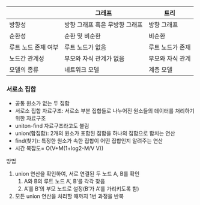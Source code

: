 # 

|  | 그래프 | 트리 |
| --- | --- | --- |
| 방향성 | 방향 그래프 혹은 무방향 그래프 | 방향 그래프 |
| 순환성 | 순환 및 비순환 | 비순환 |
| 루트 노드 존재 여부 | 루트 노드가 없음 | 루트 노드가 존재 |
| 노드간 관계성 | 부모와 자식 관계가 없음 | 부모와 자식 관계 |
| 모델의 종류 | 네트워크 모델 | 계층 모델 |

### 서로소 집합

- 공통 원소가 없는 두 집합
- 서로소 집합 자료구조: 서로소 부분 집합들로 나누어진 원소들의 데이터를 처리하기 위한 자료구조
- uniton-find 자료구조라고도 불림
- union(합집합): 2개의 원소가 포함된 집합을 하나의 집합으로 합치는 연산
- find(찾기): 특정한 원소가 속한 집합이 어떤 집합인지 알려주는 연산
- 시간 복잡도= O(V+M(1+log2-M/V V))
 

방법

1. union 연산을 확인하여, 서로 연결된 두 노드 A, B를 확인
    1. A와 B의 루트 노드 A’, B’를 각각 찾음
    2. A’를 B’의 부모 노드로 설정(B’가 A’를 가리키도록 함)
2. 모든 union 연산을 처리할 때까지 1번 과정을 반복
